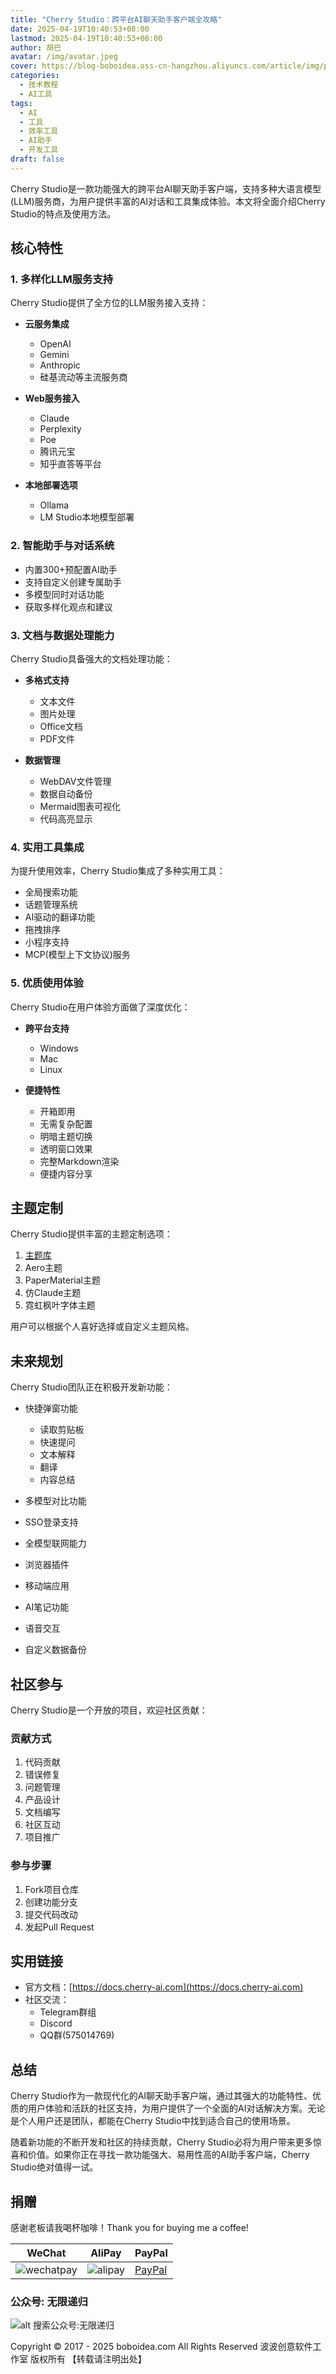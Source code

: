 ```yaml
---
title: "Cherry Studio：跨平台AI聊天助手客户端全攻略"
date: 2025-04-19T10:40:53+08:00
lastmod: 2025-04-19T10:40:53+08:00
author: 胡巴
avatar: /img/avatar.jpeg
cover: https://blog-boboidea.oss-cn-hangzhou.aliyuncs.com/article/img/posts/auto/article (32).jpg
categories:
  - 技术教程
  - AI工具
tags:
  - AI
  - 工具
  - 效率工具
  - AI助手
  - 开发工具
draft: false
---
```


Cherry Studio是一款功能强大的跨平台AI聊天助手客户端，支持多种大语言模型(LLM)服务商，为用户提供丰富的AI对话和工具集成体验。本文将全面介绍Cherry Studio的特点及使用方法。

<!--more-->

## 核心特性

### 1. 多样化LLM服务支持

Cherry Studio提供了全方位的LLM服务接入支持：

- **云服务集成**
  - OpenAI
  - Gemini
  - Anthropic
  - 硅基流动等主流服务商
  
- **Web服务接入**
  - Claude
  - Perplexity
  - Poe
  - 腾讯元宝
  - 知乎直答等平台

- **本地部署选项**
  - Ollama
  - LM Studio本地模型部署

### 2. 智能助手与对话系统

- 内置300+预配置AI助手
- 支持自定义创建专属助手
- 多模型同时对话功能
- 获取多样化观点和建议

### 3. 文档与数据处理能力

Cherry Studio具备强大的文档处理功能：

- **多格式支持**
  - 文本文件
  - 图片处理
  - Office文档
  - PDF文件

- **数据管理**
  - WebDAV文件管理
  - 数据自动备份
  - Mermaid图表可视化
  - 代码高亮显示

### 4. 实用工具集成

为提升使用效率，Cherry Studio集成了多种实用工具：

- 全局搜索功能
- 话题管理系统
- AI驱动的翻译功能
- 拖拽排序
- 小程序支持
- MCP(模型上下文协议)服务

### 5. 优质使用体验

Cherry Studio在用户体验方面做了深度优化：

- **跨平台支持**
  - Windows
  - Mac
  - Linux

- **便捷特性**
  - 开箱即用
  - 无需复杂配置
  - 明暗主题切换
  - 透明窗口效果
  - 完整Markdown渲染
  - 便捷内容分享

## 主题定制

Cherry Studio提供丰富的主题定制选项：

1. [主题库](https://cherrycss.com)
2. Aero主题
3. PaperMaterial主题
4. 仿Claude主题
5. 霓虹枫叶字体主题

用户可以根据个人喜好选择或自定义主题风格。

## 未来规划

Cherry Studio团队正在积极开发新功能：

- 快捷弹窗功能
  - 读取剪贴板
  - 快速提问
  - 文本解释
  - 翻译
  - 内容总结

- 多模型对比功能
- SSO登录支持
- 全模型联网能力
- 浏览器插件
- 移动端应用
- AI笔记功能
- 语音交互
- 自定义数据备份

## 社区参与

Cherry Studio是一个开放的项目，欢迎社区贡献：

### 贡献方式

1. 代码贡献
2. 错误修复
3. 问题管理
4. 产品设计
5. 文档编写
6. 社区互动
7. 项目推广

### 参与步骤

1. Fork项目仓库
2. 创建功能分支
3. 提交代码改动
4. 发起Pull Request

## 实用链接

- 官方文档：[https://docs.cherry-ai.com](https://docs.cherry-ai.com)
- 社区交流：
  - Telegram群组
  - Discord
  - QQ群(575014769)

## 总结

Cherry Studio作为一款现代化的AI聊天助手客户端，通过其强大的功能特性、优质的用户体验和活跃的社区支持，为用户提供了一个全面的AI对话解决方案。无论是个人用户还是团队，都能在Cherry Studio中找到适合自己的使用场景。

随着新功能的不断开发和社区的持续贡献，Cherry Studio必将为用户带来更多惊喜和价值。如果你正在寻找一款功能强大、易用性高的AI助手客户端，Cherry Studio绝对值得一试。

<!--qr_code-->

## 捐赠

感谢老板请我喝杯咖啡！Thank you for buying me a coffee!

| WeChat | AliPay | PayPal |
| --- | --- | --- |
| ![wechatpay](https://blog-boboidea.oss-cn-hangzhou.aliyuncs.com/pay/wechat_%E6%94%B6%E6%AC%BE%E7%A0%81.jpg) | ![alipay](https://blog-boboidea.oss-cn-hangzhou.aliyuncs.com/pay/alipay.jpg) | [PayPal](https://paypal.me/JianboQin?country.x=C2&locale.x=zh_XC) |

### 公众号: 无限递归

![alt 搜索公众号:无限递归](https://blog-boboidea.oss-cn-hangzhou.aliyuncs.com/article/img/gongzhonghao.jpeg "无限递归")

<!--declare-declare-->

Copyright &copy; 2017 - 2025 boboidea.com All Rights Reserved 波波创意软件工作室 版权所有 【转载请注明出处】 